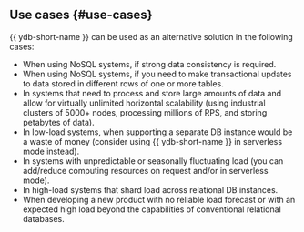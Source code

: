 ## Use cases {#use-cases}

{{ ydb-short-name }} can be used as an alternative solution in the following cases:

* When using NoSQL systems, if strong data consistency is required.
* When using NoSQL systems, if you need to make transactional updates to data stored in different rows of one or more tables.
* In systems that need to process and store large amounts of data and allow for virtually unlimited horizontal scalability (using industrial clusters of 5000+ nodes, processing millions of RPS, and storing petabytes of data).
* In low-load systems, when supporting a separate DB instance would be a waste of money (consider using {{ ydb-short-name }} in serverless mode instead).
* In systems with unpredictable or seasonally fluctuating load (you can add/reduce computing resources on request and/or in serverless mode).
* In high-load systems that shard load across relational DB instances.
* When developing a new product with no reliable load forecast or with an expected high load beyond the capabilities of conventional relational databases.

